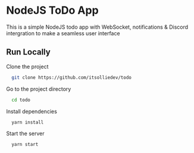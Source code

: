 
# NodeJS ToDo App

This is a simple NodeJS todo app with WebSocket, notifications & Discord intergration to make a seamless user interface


## Run Locally

Clone the project

```bash
  git clone https://github.com/itsolliedev/todo
```

Go to the project directory

```bash
  cd todo
```

Install dependencies

```bash
  yarn install
```

Start the server

```bash
  yarn start
```

